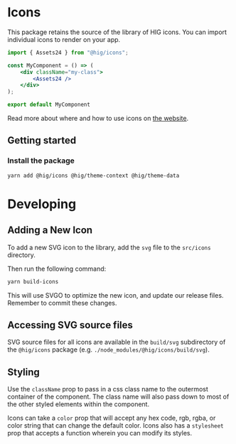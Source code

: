 # Icons

This package retains the source of the library of HIG icons.
You can import individual icons to render on your app.

```jsx
import { Assets24 } from "@hig/icons";

const MyComponent = () => (
    <div className="my-class">
        <Assets24 />
    </div>
);

export default MyComponent
```

Read more about where and how to use icons on [the website](https://hig.autodesk.com/web/basics/icons).


## Getting started

### Install the package

```bash
yarn add @hig/icons @hig/theme-context @hig/theme-data
```

# Developing

## Adding a New Icon

To add a new SVG icon to the library, add the `svg` file to the `src/icons` directory.

Then run the following command:

```bash
yarn build-icons
```

This will use SVGO to optimize the new icon, and update our release files. Remember to commit these changes.

## Accessing SVG source files

SVG source files for all icons are available in the `build/svg` subdirectory of the `@hig/icons` package (e.g. `./node_modules/@hig/icons/build/svg`).

## Styling

Use the `className` prop to pass in a css class name to the outermost container of the component. The class name will also pass down to most of the other styled elements within the component. 

Icons can take a `color` prop that will accept any hex code, rgb, rgba, or color string that can change the default color. Icons also has a `stylesheet` prop that accepts a function wherein you can modify its styles.
